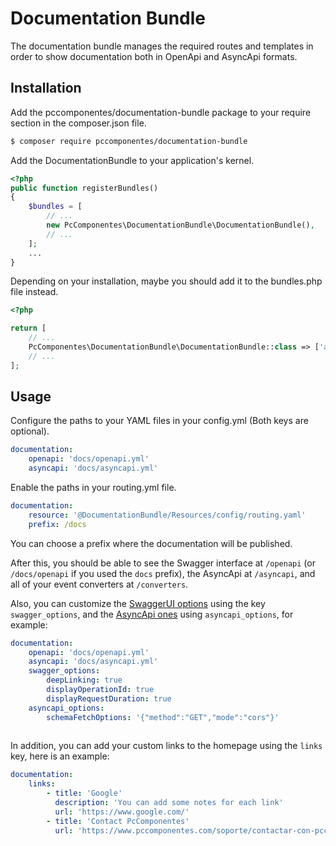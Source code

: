 Documentation Bundle
====================

The documentation bundle manages the required routes and templates in order to show
documentation both in OpenApi and AsyncApi formats.

Installation
------------

Add the pccomponentes/documentation-bundle package to your require section in the composer.json file.

```bash
$ composer require pccomponentes/documentation-bundle
```

Add the DocumentationBundle to your application's kernel.

```php
<?php
public function registerBundles()
{
    $bundles = [
        // ...
        new PcComponentes\DocumentationBundle\DocumentationBundle(),
        // ...
    ];
    ...
}
```

Depending on your installation, maybe you should add it to the bundles.php file instead.

```php
<?php

return [
    // ...
    PcComponentes\DocumentationBundle\DocumentationBundle::class => ['all' => true],
    // ...
];
```

Usage
-----

Configure the paths to your YAML files in your config.yml (Both keys are optional).

```yaml
documentation:
    openapi: 'docs/openapi.yml'
    asyncapi: 'docs/asyncapi.yml'
```

Enable the paths in your routing.yml file.

```yaml
documentation:
    resource: '@DocumentationBundle/Resources/config/routing.yaml'
    prefix: /docs
```

You can choose a prefix where the documentation will be published.

After this, you should be able to see the Swagger interface at `/openapi` (or `/docs/openapi` if you used the `docs` 
prefix), the AsyncApi at `/asyncapi`, and all of your event converters at `/converters`.

Also, you can customize the [SwaggerUI options](https://swagger.io/docs/open-source-tools/swagger-ui/usage/configuration/) 
using the key `swagger_options`, and the [AsyncApi ones](https://github.com/asyncapi/asyncapi-react#web-component)
using `asyncapi_options`, for example:

```yaml
documentation:
    openapi: 'docs/openapi.yml'
    asyncapi: 'docs/asyncapi.yml'
    swagger_options:
        deepLinking: true
        displayOperationId: true
        displayRequestDuration: true
    asyncapi_options:
        schemaFetchOptions: '{"method":"GET","mode":"cors"}'
    
```

In addition, you can add your custom links to the homepage using the `links` key, here is an example:

```yaml
documentation:
    links:
        - title: 'Google'
          description: 'You can add some notes for each link'
          url: 'https://www.google.com/'
        - title: 'Contact PcComponentes'
          url: 'https://www.pccomponentes.com/soporte/contactar-con-pccomponentes'
```